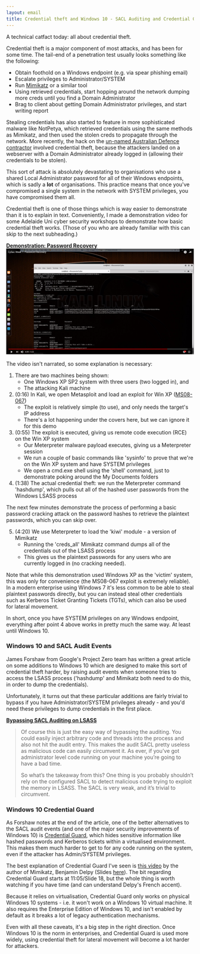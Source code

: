 ```yaml
---
layout: email
title: Credential theft and Windows 10 - SACL Auditing and Credential Guard
---
```


A technical catfact today: all about credential theft. 

Credential theft is a major component of most attacks, and has been for some time. The tail-end of a penetration test usually looks something like the following:
* Obtain foothold on a Windows endpoint (e.g. via spear phishing email)
* Escalate privileges to Administrator/SYSTEM
* Run [Mimikatz](https://attack.mitre.org/wiki/Technique/T1003) or a similar tool
* Using retrieved credentials, start hopping around the network dumping more creds until you find a Domain Administrator
* Brag to client about getting Domain Administrator privileges, and start writing report

Stealing credentials has also started to feature in more sophisticated malware like NotPetya, which retrieved credentials using the same methods as Mimikatz, and then used the stolen creds to propagate through the network. More recently, the hack on the [un-named Australian Defence contractor](http://www.zdnet.com/article/secret-f-35-p-8-c-130-data-stolen-in-australian-defence-contractor-hack/) involved credential theft, because the attackers landed on a webserver with a Domain Administrator already logged in (allowing their credentials to be stolen).

This sort of attack is absolutely devastating to organisations who use a shared Local Administrator password for all of their Windows endpoints, which is sadly a **lot** of organisations. This practice means that once you've compromised a single system in the network with SYSTEM privileges, you have compromised them all.

Credential theft is one of those things which is way easier to demonstrate than it is to explain in text. Conveniently, I made a demonstration video for some Adelaide Uni cyber security workshops to demonstrate how basic credential theft works. (Those of you who are already familiar with this can skip to the next subheading.)

[**Demonstration: Password Recovery**](https://www.youtube.com/watch?v=GSlvHAbzCIM)
[![Demonstration: Password Recovery](/images/cysec-demo-password-recovery-mimikatz.png)](https://www.youtube.com/watch?v=GSlvHAbzCIM)

The video isn't narrated, so some explanation is necessary:

1. There are two machines being shown: 
    * One Windows XP SP2 system with three users (two logged in), and 
    * The attacking Kali machine
2. (0:16) In Kali, we open Metasploit and load an exploit for Win XP ([MS08-067](https://blogs.technet.microsoft.com/johnla/2015/09/26/the-inside-story-behind-ms08-067/))
    * The exploit is relatively simple (to use), and only needs the target's IP address
    * There's a lot happening under the covers here, but we can ignore it for this demo
3. (0:55) The exploit is executed, giving us remote code execution (RCE) on the Win XP system
    * Our Meterpreter malware payload executes, giving us a Meterpreter session
    * We run a couple of basic commands like 'sysinfo' to prove that we're on the Win XP system and have SYSTEM privileges
    * We open a cmd.exe shell using the 'shell' command, just to demonstrate poking around the My Documents folders
4. (1:38) The actual credential theft: we run the Meterpreter command 'hashdump', which pulls out all of the hashed user passwords from the Windows LSASS process

The next few minutes demonstrate the process of performing a basic password cracking attack on the password hashes to retrieve the plaintext passwords, which you can skip over. 

5. (4:20) We use Meterpreter to load the 'kiwi' module - a version of Mimikatz
    * Running the 'creds_all' Mimikatz command dumps all of the credentials out of the LSASS process
    * This gives us the plaintext passwords for any users who are currently logged in (no cracking needed).

Note that while this demonstration used Windows XP as the 'victim' system, this was only for convenience (the MS08-067 exploit is extremely reliable). In a modern enterprise using Windows 7 it's less common to be able to steal plaintext passwords directly, but you can instead steal other credentials such as Kerberos Ticket Granting Tickets (TGTs), which can also be used for lateral movement.

In short, once you have SYSTEM privileges on any Windows endpoint, everything after point 4 above works in pretty much the same way. At least until Windows 10.


### Windows 10 and SACL Audit Events

James Forshaw from Google's Project Zero team has written a great article on some additions to Windows 10 which are designed to make this sort of credential theft harder, by raising audit events when someone tries to access the LSASS process ('hashdump' and Mimikatz both need to do this, in order to dump the credentials). 

Unfortunately, it turns out that these particular additions are fairly trivial to bypass if you have Administrator/SYSTEM privileges already - and you'd need these privileges to dump credentials in the first place.

[**Bypassing SACL Auditing on LSASS**](https://tyranidslair.blogspot.com/2017/10/bypassing-sacl-auditing-on-lsass.html)

>Of course this is just the easy way of bypassing the auditing. You could easily inject arbitrary code and threads into the process and also not hit the audit entry. This makes the audit SACL pretty useless as malicious code can easily circumvent it. As ever, if you’ve got administrator level code running on your machine you’re going to have a bad time.
>
>So what’s the takeaway from this? One thing is you probably shouldn’t rely on the configured SACL to detect malicious code trying to exploit the memory in LSASS. The SACL is very weak, and it’s trivial to circumvent. 


### Windows 10 Credential Guard

As Forshaw notes at the end of the article, one of the better alternatives to the SACL audit events (and one of the major security improvements of Windows 10) is [Credential Guard](https://docs.microsoft.com/en-us/windows/access-protection/credential-guard/credential-guard-requirements), which hides sensitive information like hashed passwords and Kerberos tickets within a virtualised environment. This makes them much harder to get to for any code running on the system, even if the attacker has Admin/SYSTEM privileges.

The best explanation of Credential Guard I've seen is [this video](https://www.youtube.com/watch?v=7mLifQiKdfk) by the author of Mimikatz, Benjamin Delpy (Slides [here](https://microsoftrnd.co.il/Press%20Kit/BlueHat%20IL%20Decks/BenjaminDelpy.pdf)). The bit regarding Credential Guard starts at 11:05/Slide 18, but the whole thing is worth watching if you have time (and can understand Delpy's French accent).

Because it relies on virtualisation, Credential Guard only works on physical Windows 10 systems - i.e. it won't work on a Windows 10 virtual machine. It also requires the Enterprise Edition of Windows 10, and isn't enabled by default as it breaks a lot of legacy authentication mechanisms. 

Even with all these caveats, it's a big step in the right direction. Once Windows 10 is the norm in enterprises, and Credential Guard is used more widely, using credential theft for lateral movement will become a lot harder for attackers.